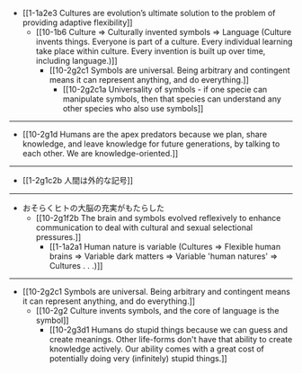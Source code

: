 - [[1-1a2e3 Cultures are evolution’s ultimate solution to the problem of providing adaptive flexibility]]
  - [[10-1b6 Culture ⇒ Culturally invented symbols ⇒ Language (Culture invents things. Everyone is part of a culture. Every individual learning take place within culture. Every invention is built up over time, including language.)]]
    - [[10-2g2c1 Symbols are universal. Being arbitrary and contingent means it can represent anything, and do everything.]]
      - [[10-2g2c1a Universality of symbols - if one specie can manipulate symbols, then that species can understand any other species who also use symbols]]
---
- [[10-2g1d Humans are the apex predators because we plan, share knowledge, and leave knowledge for future generations, by talking to each other. We are knowledge-oriented.]]
---
- [[1-2g1c2b 人間は外的な記号]]
---
- おそらくヒトの大脳の充実がもたらした
  - [[10-2g1f2b The brain and symbols evolved reflexively to enhance communication to deal with cultural and sexual selectional pressures.]]
    - [[1-1a2a1 Human nature is variable (Cultures ⇒ Flexible human brains ⇒ Variable dark matters ⇒ Variable 'human natures' ⇒ Cultures . . .)]]
---
- [[10-2g2c1 Symbols are universal. Being arbitrary and contingent means it can represent anything, and do everything.]]
  - [[10-2g2 Culture invents symbols, and the core of language is the symbol]]
    - [[10-2g3d1 Humans do stupid things because we can guess and create meanings. Other life-forms don't have that ability to create knowledge actively. Our ability comes with a great cost of potentially doing very (infinitely) stupid things.]]
